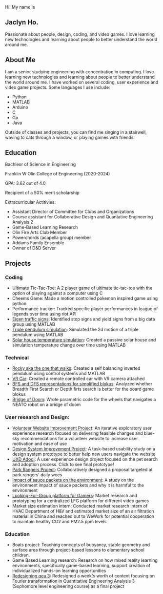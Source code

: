 Hi! My name is 
## Jaclyn Ho.
Passionate about people, design, coding, and video games. I love learning new technologies and learning about people to better understand the world around me.


## About Me
I am a senior studying engineering with concentration in computing. I love learning new technologies and learning about people to better understand the world around me. I have worked on several coding, user experience and video game projects. Some languages I use include:
- Python
- MATLAB
- Arduino
- C
- Go
- Java

Outside of classes and projects, you can find me singing in a stairwell, waving to cats through a window, or playing games with friends.

## Education
Bachleor of Science in Engineering
  
Franklin W Olin College of Engineering (2020-2024)
  
GPA: 3.62 out of 4.0
  
Recipient of a 50% merit scholarship

Extracurricular Actitivies:
- Assistant Director of Committee for Clubs and Organizations
- Course assistant for Collaborative Design and Quantative Engineering Analysis 2 
- Game-Based Learning Research
- Olin Fire Arts Club Member
- Powerchords (acapella group) member
- Addams Family Ensemble
- Owner of D&D Server

## Projects
### Coding
- Ultimate Tic-Tac-Toe:
  	A 2 player game of ultimate tic-tac-toe with the option of playing against a computer using C
- Cheems Game:
	Made a motion controlled pokemon inspired game using python
- Performance tracker:
        Tracked specific player performances in league of legends over time using riot API
- [Eigen traffic signs](https://docs.google.com/document/d/1RXxdRxFPPxvBeo-laqhylgFfT2BGantYx0W-YoCq28k/edit?usp=sharing):
        Identified stop signs and yield signs from a big data group using MATLAB
- [Triple pendulum simulation](https://docs.google.com/document/d/1-e7YI3iI-V2ByAeJksbkrdiXQE_j-TjKbv4OMKitXHA/edit?usp=sharing):
        Simulated the 2d motion of a triple pendulum using MATLAB
- [Solar house temperature simulation](https://docs.google.com/document/d/1kxpSMF4g9S6eldswnY0EYNBL6Ne6coXY6i_IWRYSXBo/edit?usp=sharing):
        Created a passive solar house and simulation temperature change over time using MATLAB

  
### Technical
- [Rocky aka the one that walks](https://docs.google.com/document/d/1pa4henhJ0C_qMIdlytwz5s30eXm5KJHSjmJNv5kvWZk/edit?usp=sharing):
        Created a self balancing inverted pendulum using control systems and MATLAB
- [VR Car](https://olincollege.github.io/pie-2021-03/VRCar/):
	Created a remote controlled car with VR camera attached
- [BFS and DFS representations for simplified blokus](https://docs.google.com/presentation/d/1FR7OvHdcLA5QJx3LN92G4XUWDZ8mtdmACLEUQt3Y2Bc/edit?usp=sharing):
	Analyzed whether Breadth First Search or Depth firts search is better for the board game blokus
- [Bridge of Doom](https://docs.google.com/document/d/1GJgfp6_DRsqKW1prQz31OjySqgERteayN-b3uLEdtKo/edit?usp=sharing):
	Wrote parametric code for the wheels that navigates a NEATO robot on a bridge of doom


### User research and Design:
- [Volunteer Website Improvement Project](https://drive.google.com/drive/folders/1Kfk3-wZXZuSS23bGT9jrr7368En0Ct6Q?usp=sharing):
  	An iterative exploratory user experience research focused on delivering feasible changes and blue-sky recommendations for a volunteer website to increase user motivation and ease of use
- [Design System Improvement Project](https://drive.google.com/drive/folders/1mhy76Wug7wDSOMeaSOuO-Zpo2SjbGJuR?usp=sharing):
  	A task-based usability study on a design system prototype to better help new users navigate the website
- [UXD Adogi](https://www.figma.com/proto/kyxU5rSxAYWHGbVjIC4Cxe/Pet-Adoption-UX-Design?page-id=0%3A1&node-id=1538%3A11135&viewport=602%2C-113%2C0.06&scaling=scale-down&starting-point-node-id=1538%3A11135&show-proto-sidebar=1):
	A user experience design project focused on the pet search and adoption process. Click to see final prototype!
- [Park Rangers Project](https://drive.google.com/drive/folders/1ScRanZuc9mZxOKTZUhXSxzi2utCa20_F?usp=sharing):
	Collaboratively designed a proposal targeted at park rangers' daily woes
- [Impact of sauce packets on the environment](https://drive.google.com/file/d/1fW8T57gan4d98lUqtkl8lS_PWvAR3JV8/view?usp=sharing):
	A study on the environment impact of sauce packets and why it is harmful to the environment
- [Looking-For-Group platform for Gamers](https://drive.google.com/drive/folders/1y1HtHUL_onXXZWjSzyGmHnuK2MV10szx?usp=sharing):
	Market research and prototyping for a centralized LFG platform for different video games
- Market size estimation intern:
	Conducted market research intern of HVAC Department of H&V and estimated market size of an air filtration material in China and reached out to WeWork for potential cooperation to maintain healthy CO2 and PM2.5 ppm levels


### Education
- Boats project:
  	Teaching concepts of buoyancy, stable geometry and surface area through project-based lessons to elementary school children.
- Game Based Learning research:
  	Research on how mixed reality learning environments, specifically game-based learning, support creation of individualized hands-on learning opportunities
- [Redesigning qea 3](https://drive.google.com/drive/folders/1NterEjpaiqDCD3esMe5Ry9PzUVrNHkNg?usp=sharing):
	Redesigned a week's worth of content focusing on Fourier transformation in Quantitative Engineering Analysis 3 (Sophomore level engineering course) as a final project

